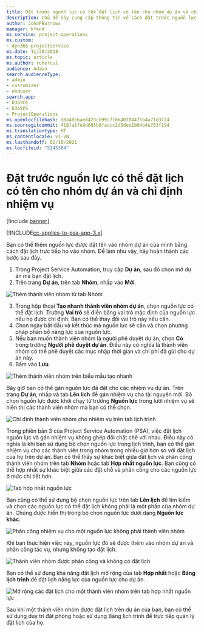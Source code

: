 ```yaml
---
title: Đặt trước nguồn lực có thể đặt lịch có tên cho nhóm dự án và chỉ định nhiệm vụ
description: Chủ đề này cung cấp thông tin về cách đặt trước nguồn lực được nêu tên cho nhóm dự án và chỉ định nhiệm vụ cho nguồn lực.
author: JohnPBurrows
manager: kfend
ms.service: project-operations
ms.custom:
- dyn365-projectservice
ms.date: 11/28/2018
ms.topic: article
ms.author: ruhercul
audience: Admin
search.audienceType:
- admin
- customizer
- enduser
search.app:
- D365CE
- D365PS
- ProjectOperations
ms.openlocfilehash: d8a49b6ae8423cb99c710e40704475b4a71d3724
ms.sourcegitcommit: 418fa1fe9d605b8faccc2d5dee1b04b4e753f194
ms.translationtype: HT
ms.contentlocale: vi-VN
ms.lasthandoff: 02/10/2021
ms.locfileid: "5145384"
---
```

# <a name="book-named-bookable-resources-to-a-project-team-and-assign-tasks"></a>Đặt trước nguồn lực có thể đặt lịch có tên cho nhóm dự án và chỉ định nhiệm vụ 

[!include [banner](../includes/psa-now-project-operations.md)]

[!INCLUDE[cc-applies-to-psa-app-3.x](../includes/cc-applies-to-psa-app-3x.md)]

Bạn có thể thêm nguồn lực được đặt tên vào nhóm dự án của mình bằng cách đặt lịch trực tiếp họ vào nhóm. Để làm như vậy, hãy hoàn thành các bước sau đây.

1. Trong Project Service Automation, truy cập **Dự án**, sau đó chọn mở dự án mà bạn đặt lịch.
2. Trên trang **Dự án**, trên tab **Nhóm**, nhấp vào **Mới**. 

![Thêm thành viên nhóm từ tab Nhóm](media/RM-how-to-1.png)

3. Trong hộp thoại **Tạo nhanh thành viên nhóm dự án**, chọn nguồn lực có thể đặt lịch. Trường **Vai trò** sẽ điền bằng vai trò mặc định của nguồn lực nếu họ được chỉ định. Bạn có thể thay đổi vai trò này nếu cần. 
4. Chọn ngày bắt đầu và kết thúc mà nguồn lực sẽ cần và chọn phương pháp phân bổ năng lực của nguồn lực. 
5. Nếu bạn muốn thành viên nhóm là người phê duyệt dự án, chọn **Có** trong trường **Người phê duyệt dự án**. Điều này có nghĩa là thành viên nhóm có thể phê duyệt các mục nhập thời gian và chi phí đã gửi cho dự án này. 
6. Bấm vào **Lưu**.

![Thêm thành viên nhóm trên biểu mẫu tạo nhanh](media/RM-how-to-2.png)


Bây giờ bạn có thể gán nguồn lực đã đặt cho các nhiệm vụ dự án. Trên trang **Dự án**, nhấp và tab **Lên lịch** để gán nhiệm vụ cho tài nguyên mới. Bộ chọn nguồn lực được khởi chạy từ trường **Nguồn lực** trong lưới nhiệm vụ sẽ hiển thị các thành viên nhóm mà bạn có thể chọn.

![Chỉ định thành viên nhóm cho nhiệm vụ trên tab lịch trình](media/RM-how-to-3.png)

Trong phiên bản 3 của Project Service Automation (PSA), việc đặt lịch nguồn lực và gán nhiệm vụ không ghép đôi chặt chẽ với nhau. Điều này có nghĩa là khi bạn sử dụng bộ chọn nguồn lực trong lịch trình, bạn có thể gán nhiệm vụ cho các thành viên trong nhóm trong nhiều giờ hơn so với đặt lịch của họ trên dự án.
Bạn có thể thấy sự khác biệt giữa đặt lịch và phân công thành viên nhóm trên tab **Nhóm** hoặc tab **Hợp nhất nguồn lực**. Bạn cũng có thể hợp nhất sự khác biệt giữa các đặt chỗ và phân công cho các nguồn lực ở mức chi tiết hơn.

![Tab hợp nhất nguồn lực](media/RM-how-to-4.png)

Bạn cũng có thể sử dụng bộ chọn nguồn lực trên tab **Lên lịch** để tìm kiếm và chọn các nguồn lực có thể đặt lịch không phải là một phần của nhóm dự án. Chúng được hiển thị trong bộ chọn nguồn lực dưới dạng **Nguồn lực khác**.

![Phân công nhiệm vụ cho một nguồn lực không phải thành viên nhóm](media/RM-how-to-5.png)

Khi bạn thực hiện việc này, nguồn lực đó sẽ được thêm vào nhóm dự án và phân công tác vụ, nhưng không tạo đặt lịch.

![Thành viên nhóm được phân công và không có đặt lịch](media/RM-how-to-6.png)

Bạn có thể sử dụng khả năng đặt lịch mở rộng của tab **Hợp nhất** hoặc **Bảng lịch trình** để đặt lịch năng lực của nguồn lực cho dự án.

![Mở rộng các đặt lịch cho một thành viên nhóm trên tab hợp nhất nguồn lực](media/RM-how-to-7.png)

Sau khi một thành viên nhóm được đặt lịch trên dự án của bạn, bạn có thể sử dụng duy trì đặt phòng hoặc sử dụng Bảng lịch trình để trực tiếp quản lý đặt lịch của họ.
